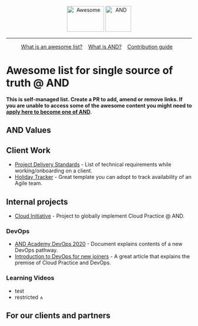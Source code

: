 <div align="center">
	<img width="100" height="70" src="https://raw.githubusercontent.com/sindresorhus/awesome/master/media/logo.svg?sanitize=true" alt="Awesome"/>
	<img width="70" height="70" src="https://avatars0.githubusercontent.com/u/8202123?s=200&v=4" alt="AND"/>
</div>
<hr/>
<p align="center">
	<a href="https://github.com/sindresorhus/awesome/blob/master/awesome.md">What is an awesome list?</a>&nbsp;&nbsp;&nbsp;
	<a href="https://www.glassdoor.co.uk/Overview/Working-at-AND-Digital-EI_IE1024275.11,22.htm">What is AND?</a>&nbsp;&nbsp;&nbsp;
	<a href="https://github.com/sindresorhus/awesome/blob/master/contributing.md">Contribution guide</a>&nbsp;&nbsp;&nbsp;
</p>


# Awesome list for single source of truth @ AND
**This is self-managed list. Create a PR to add, amend or remove links. If you are unable to access some of the awesome content you might need to [apply here to become one of AND](https://and.digital/join-us/).**

## AND Values

## Client Work

 - [Project Delivery Standards](https://docs.google.com/document/d/1vm_skGRk9AcmrndqS50xDziy8I9u3a7pvhCtNQ7Pkik/edit) - List of technical requirements while working/onboarding on a client.
 - [Holiday Tracker](https://docs.google.com/spreadsheets/d/1pTCNGDyrAsPvjyTnV1I4NtwOPV0bHqz-JdeNbwapvbs/edit#gid=816877911) - Great template you can adopt to track availability of an Agile team.
 

## Internal projects

 - [Cloud Initiative](https://anddigitaltransformation.atlassian.net/secure/RapidBoard.jspa?rapidView=58&projectKey=CI&view=planning&selectedIssue=CI-6&issueLimit=100) - Project to globally implement Cloud Practice @ AND.

### DevOps

 - [AND Academy DevOps 2020](https://docs.google.com/document/d/1pW2W4BB0ZbDbNhEfshQLKFIVh7ACvu9LQoC68F_BO4k/edit) - Document explains contents of a new DevOps pathway.
 - [Introduction to DevOps for new joiners](https://intellipaat.com/blog/what-is-cloud-engineer-roles-responsibilities/) - A great article that explains the premise of Cloud Practice and DevOps.


### Learning Videos
 - test 
 - restricted <img width="10" height="10" src="https://avatars0.githubusercontent.com/u/8202123?s=200&v=4" alt="AND only"/>


## For our clients and partners
